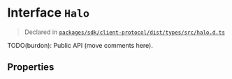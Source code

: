 # Interface `Halo`
> Declared in [`packages/sdk/client-protocol/dist/types/src/halo.d.ts`]()

TODO(burdon): Public API (move comments here).
## Properties

    